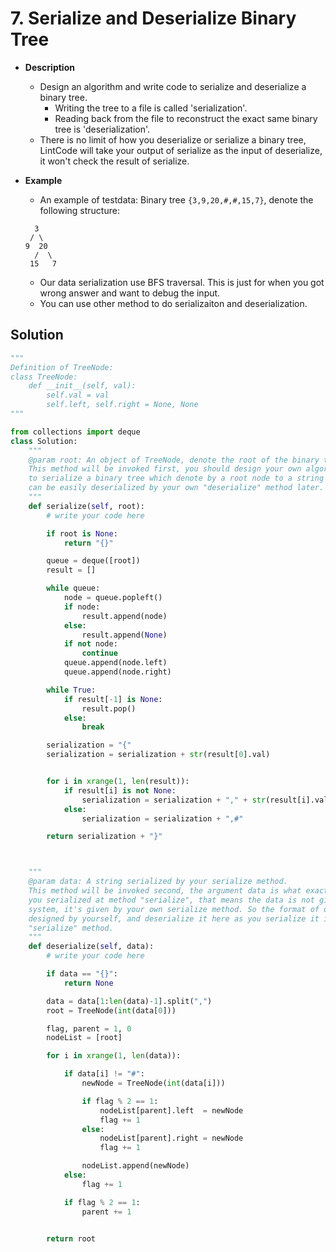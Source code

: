 # 7. Serialize and Deserialize Binary Tree

- **Description**
    - Design an algorithm and write code to serialize and deserialize a binary tree.
        - Writing the tree to a file is called 'serialization'.
        - Reading back from the file to reconstruct the exact same binary tree is 'deserialization'.
    - There is no limit of how you deserialize or serialize a binary tree, LintCode will take your output of serialize as the input of deserialize, it won't check the result of serialize.
- **Example**
    - An example of testdata: Binary tree `{3,9,20,#,#,15,7}`, denote the following structure:

    ```
      3
     / \
    9  20
      /  \
     15   7
    ```

    - Our data serialization use BFS traversal. This is just for when you got wrong answer and want to debug the input.
    - You can use other method to do serializaiton and deserialization.

## Solution

```python
"""
Definition of TreeNode:
class TreeNode:
    def __init__(self, val):
        self.val = val
        self.left, self.right = None, None
"""

from collections import deque
class Solution:
    """
    @param root: An object of TreeNode, denote the root of the binary tree.
    This method will be invoked first, you should design your own algorithm
    to serialize a binary tree which denote by a root node to a string which
    can be easily deserialized by your own "deserialize" method later.
    """
    def serialize(self, root):
        # write your code here

        if root is None:
            return "{}"

        queue = deque([root])
        result = []

        while queue:
            node = queue.popleft()
            if node:
                result.append(node)
            else:
                result.append(None)
            if not node:
                continue
            queue.append(node.left)
            queue.append(node.right)

        while True:
            if result[-1] is None:
                result.pop()
            else:
                break

        serialization = "{"
        serialization = serialization + str(result[0].val)


        for i in xrange(1, len(result)):
            if result[i] is not None:
                serialization = serialization + "," + str(result[i].val)
            else:
                serialization = serialization + ",#"

        return serialization + "}"



    """
    @param data: A string serialized by your serialize method.
    This method will be invoked second, the argument data is what exactly
    you serialized at method "serialize", that means the data is not given by
    system, it's given by your own serialize method. So the format of data is
    designed by yourself, and deserialize it here as you serialize it in
    "serialize" method.
    """
    def deserialize(self, data):
        # write your code here

        if data == "{}":
            return None

        data = data[1:len(data)-1].split(",")
        root = TreeNode(int(data[0]))

        flag, parent = 1, 0
        nodeList = [root]

        for i in xrange(1, len(data)):

            if data[i] != "#":
                newNode = TreeNode(int(data[i]))

                if flag % 2 == 1:
                    nodeList[parent].left  = newNode
                    flag += 1
                else:
                    nodeList[parent].right = newNode
                    flag += 1

                nodeList.append(newNode)
            else:
                flag += 1

            if flag % 2 == 1:
                parent += 1


        return root
```
